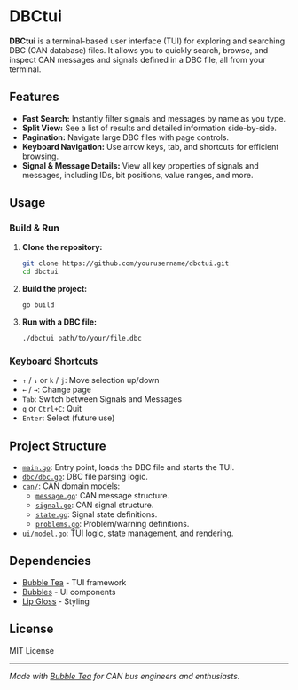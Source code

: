 # DBCtui

**DBCtui** is a terminal-based user interface (TUI) for exploring and searching DBC (CAN database) files. It allows you to quickly search, browse, and inspect CAN messages and signals defined in a DBC file, all from your terminal.

## Features

- **Fast Search:** Instantly filter signals and messages by name as you type.
- **Split View:** See a list of results and detailed information side-by-side.
- **Pagination:** Navigate large DBC files with page controls.
- **Keyboard Navigation:** Use arrow keys, tab, and shortcuts for efficient browsing.
- **Signal & Message Details:** View all key properties of signals and messages, including IDs, bit positions, value ranges, and more.

## Usage

### Build & Run

1. **Clone the repository:**
   ```sh
   git clone https://github.com/yourusername/dbctui.git
   cd dbctui
   ```

2. **Build the project:**
   ```sh
   go build
   ```

3. **Run with a DBC file:**
   ```sh
   ./dbctui path/to/your/file.dbc
   ```

### Keyboard Shortcuts

- `↑` / `↓` or `k` / `j`: Move selection up/down
- `←` / `→`: Change page
- `Tab`: Switch between Signals and Messages
- `q` or `Ctrl+C`: Quit
- `Enter`: Select (future use)

## Project Structure

- [`main.go`](main.go): Entry point, loads the DBC file and starts the TUI.
- [`dbc/dbc.go`](dbc/dbc.go): DBC file parsing logic.
- [`can/`](can/): CAN domain models:
  - [`message.go`](can/message.go): CAN message structure.
  - [`signal.go`](can/signal.go): CAN signal structure.
  - [`state.go`](can/state.go): Signal state definitions.
  - [`problems.go`](can/problems.go): Problem/warning definitions.
- [`ui/model.go`](ui/model.go): TUI logic, state management, and rendering.

## Dependencies

- [Bubble Tea](https://github.com/charmbracelet/bubbletea) - TUI framework
- [Bubbles](https://github.com/charmbracelet/bubbles) - UI components
- [Lip Gloss](https://github.com/charmbracelet/lipgloss) - Styling

## License

MIT License

---

*Made with [Bubble Tea](https://github.com/charmbracelet/bubbletea) for CAN bus engineers and enthusiasts.*